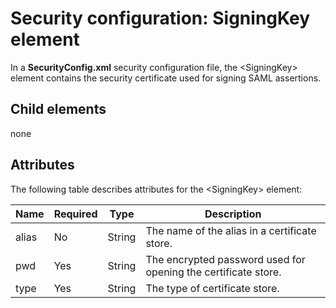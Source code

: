 # Security configuration: SigningKey element

In a **SecurityConfig.xml** security configuration file, the \<SigningKey> element contains the security certificate used for signing SAML assertions.

## Child elements

none

## Attributes

The following table describes attributes for the \<SigningKey> element:

|**Name**|**Required**|**Type**|**Description**|
|--------|--------|--------|--------|
|alias   |No      |String  |The name of the alias in a certificate store.|
|pwd     |Yes     |String  |The encrypted password used for opening the certificate store.|
|type    |Yes     |String  |The type of certificate store.|